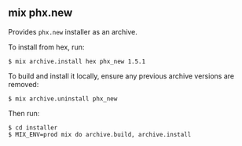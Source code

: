 ## mix phx.new

Provides `phx.new` installer as an archive.

To install from hex, run:

    $ mix archive.install hex phx_new 1.5.1

To build and install it locally,
ensure any previous archive versions are removed:

    $ mix archive.uninstall phx_new

Then run:

    $ cd installer
    $ MIX_ENV=prod mix do archive.build, archive.install
